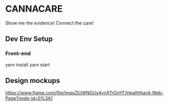 # CANNACARE
Show me the evidence!  Connect the care!

## Dev Env Setup

### Front-end
yarn install
yarn start


## Design mockups

https://www.figma.com/file/lmasZIUWNGUs4ynXTrGnYF/Healthhack-Web-Page?node-id=0%3A1
